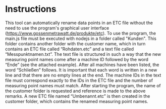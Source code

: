 # Instructions

This tool can automatically rename data points in an ETC file without the need to use the program's graphical user interface (https://www.gossenmetrawatt.de/produkte/etc). To use the program, the main.js file must be executed with nodejs in a folder 
called "Kunden". This folder contains another folder with the customer name, which in turn contains an ETC file called “Rohdaten.etc” and a text file called “Messpunktnamen.txt”. The text file is structured in such a way that the new measuring point 
names come after a machine ID followed by the word “Ende” (see the attached example). After all machines have been listed, the word “Schließen” follows. It is important that each word is written in a new line and that there are no empty lines at the end. 
The machine IDs in the text file must correspond exactly to the IDs in the ETC file and the number of measuring point names must match. After starting the program, the name of the customer folder is requested and reference is made to the above remarks. 
A new ETC file named “Umbenannt.etc” is then created in the customer folder, which contains the renamed measuring point names.

